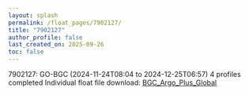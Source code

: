 ```yaml
---
layout: splash
permalink: /float_pages/7902127/
title: "7902127"
author_profile: false
last_created_on: 2025-09-26
toc: false
---
```

 
7902127: GO-BGC (2024-11-24T08:04 to 2024-12-25T06:57)
4 profiles completed
Individual float file download: [BGC_Argo_Plus_Global](https://ftp.soest.hawaii.edu/bgc_argo_plus/Individual_Floats/outliers_removed/7902127_Sprof_processed.nc)
